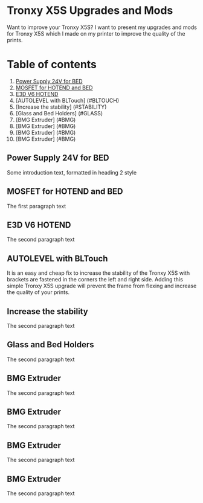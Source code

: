 # Tronxy X5S Upgrades and Mods

Want to improve your Tronxy X5S? I want to present my upgrades and mods for Tronxy X5S which 
I made on my printer to improve the quality of the prints.

# Table of contents
1. [Power Supply 24V for BED](#BEDSUPPLY)
2. [MOSFET for HOTEND and BED](#MOSFET)
3. [E3D V6 HOTEND](#E3D)
4. [AUTOLEVEL with BLTouch] (#BLTOUCH)
5. [Increase the stability] (#STABILITY)
6. [Glass and Bed Holders] (#GLASS)
7. [BMG Extruder] (#BMG)
8. [BMG Extruder] (#BMG)
9. [BMG Extruder] (#BMG)
10. [BMG Extruder] (#BMG)


## Power Supply 24V for BED <a name="BEDSUPPLY"></a>
Some introduction text, formatted in heading 2 style

## MOSFET for HOTEND and BED <a name="MOSFET"></a>
The first paragraph text

## E3D V6 HOTEND <a name="E3D"></a>
The second paragraph text

## AUTOLEVEL with BLTouch <a name="BLTOUCH"></a>
It is an easy and cheap fix to increase the stability of the Tronxy X5S with brackets are fastened in the corners the left and right side. 
Adding this simple Tronxy X5S upgrade will prevent the frame from flexing and increase the quality of your prints.

## Increase the stability <a name="STABILITY"></a>
The second paragraph text

## Glass and Bed Holders <a name="GLASS"></a>
The second paragraph text

## BMG Extruder <a name="BMG"></a>
The second paragraph text

## BMG Extruder <a name="BMG"></a>
The second paragraph text

## BMG Extruder <a name="BMG"></a>
The second paragraph text

## BMG Extruder <a name="BMG"></a>
The second paragraph text